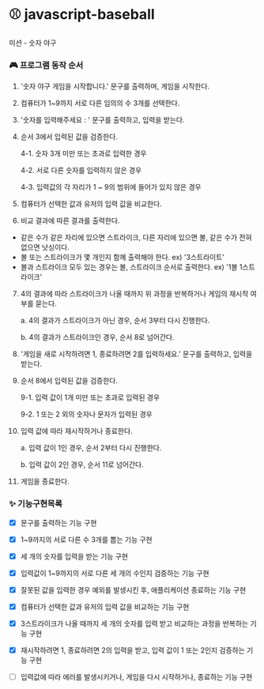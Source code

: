 # ⚾ javascript-baseball

미션 - 숫자 야구

### 🎮 프로그램 동작 순서

1. '숫자 야구 게임을 시작합니다.' 문구를 출력하며, 게임을 시작한다.

2. 컴퓨터가 1~9까지 서로 다른 임의의 수 3개를 선택한다.

3. '숫자를 입력해주세요 : ' 문구를 출력하고, 입력을 받는다.

4. 순서 3에서 입력된 값을 검증한다.

   4-1. 숫자 3개 미만 또는 초과로 입력한 경우

   4-2. 서로 다른 숫자를 입력하지 않은 경우

   4-3. 입력값의 각 자리가 1 ~ 9의 범위에 들어가 있지 않은 경우

5. 컴퓨터가 선택한 값과 유저의 입력 값을 비교한다.

6. 비교 결과에 따른 결과를 출력한다.

- 같은 수가 같은 자리에 있으면 스트라이크, 다른 자리에 있으면 볼, 같은 수가 전혀 없으면 낫싱이다.
- 볼 또는 스트라이크가 몇 개인지 함께 출력해야 한다. ex) '3스트라이트'
- 볼과 스트라이크 모두 있는 경우는 볼, 스트라이크 순서로 출력한다. ex) '1볼 1스트라이크'

7. 4의 결과에 따라 스트라이크가 나올 때까지 위 과정을 반복하거나 게임의 재시작 여부를 묻는다.

   a. 4의 결과가 스트라이크가 아닌 경우, 순서 3부터 다시 진행한다.

   b. 4의 결과가 스트라이크인 경우, 순서 8로 넘어간다.

8. '게임을 새로 시작하려면 1, 종료하려면 2를 입력하세요.' 문구를 출력하고, 입력을 받는다.

9. 순서 8에서 입력된 값을 검증한다.

   9-1. 입력 값이 1개 미만 또는 초과로 입력된 경우

   9-2. 1 또는 2 외의 숫자나 문자가 입력된 경우

10. 입력 값에 따라 재시작하거나 종료한다.

    a. 입력 값이 1인 경우, 순서 2부터 다시 진행한다.

    b. 입력 값이 2인 경우, 순서 11로 넘어간다.

11. 게임을 종료한다.

### ✨ 기능구현목록

- [x] 문구를 출력하는 기능 구현

- [x] 1~9까지의 서로 다른 수 3개를 뽑는 기능 구현

- [x] 세 개의 숫자를 입력을 받는 기능 구현

- [x] 입력값이 1~9까지의 서로 다른 세 개의 수인지 검증하는 기능 구현

- [x] 잘못된 값을 입력한 경우 예외를 발생시킨 후, 애플리케이션 종료하는 기능 구현

- [x] 컴퓨터가 선택한 값과 유저의 입력 값을 비교하는 기능 구현

- [x] 3스트라이크가 나올 때까지 세 개의 숫자를 입력 받고 비교하는 과정을 반복하는 기능 구현

- [x] 재시작하려면 1, 종료하려면 2의 입력을 받고, 입력 값이 1 또는 2인지 검증하는 기능 구현

- [ ] 입력값에 따라 에러를 발생시키거나, 게임을 다시 시작하거나, 종료하는 기능 구현

